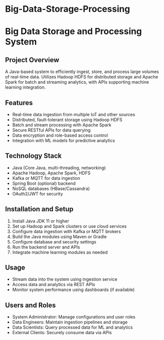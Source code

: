 # Big-Data-Storage-Processing
# Big Data Storage and Processing System

## Project Overview
A Java-based system to efficiently ingest, store, and process large volumes of real-time data. Utilizes Hadoop HDFS for distributed storage and Apache Spark for batch and streaming analytics, with APIs supporting machine learning integration.

## Features
- Real-time data ingestion from multiple IoT and other sources  
- Distributed, fault-tolerant storage using Hadoop HDFS  
- Batch and stream processing with Apache Spark  
- Secure RESTful APIs for data querying  
- Data encryption and role-based access control  
- Integration with ML models for predictive analytics  

## Technology Stack
- Java (Core Java, multi-threading, networking)  
- Apache Hadoop, Apache Spark, HDFS  
- Kafka or MQTT for data ingestion  
- Spring Boot (optional) backend  
- NoSQL databases (HBase/Cassandra)  
- OAuth2/JWT for security  

## Installation and Setup
1. Install Java JDK 11 or higher  
2. Set up Hadoop and Spark clusters or use cloud services  
3. Configure data ingestion with Kafka or MQTT brokers  
4. Build the Java modules using Maven or Gradle  
5. Configure database and security settings  
6. Run the backend server and APIs  
7. Integrate machine learning modules as needed  

## Usage
- Stream data into the system using ingestion service  
- Access data and analytics via REST APIs  
- Monitor system performance using dashboards (if available)  

## Users and Roles
- System Administrator: Manage configurations and user roles  
- Data Engineers: Maintain ingestion pipelines and storage  
- Data Scientists: Query processed data for ML and analytics  
- External Clients: Securely consume data via APIs  



